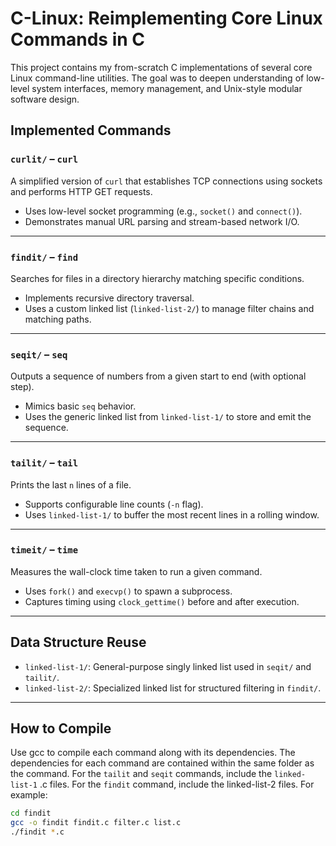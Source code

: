 # C-Linux: Reimplementing Core Linux Commands in C

This project contains my from-scratch C implementations of several core Linux command-line utilities. 
The goal was to deepen understanding of low-level system interfaces, memory management, and Unix-style modular software design.

## Implemented Commands

### `curlit/` – `curl`
A simplified version of `curl` that establishes TCP connections using sockets and performs HTTP GET requests.

- Uses low-level socket programming (e.g., `socket()` and `connect()`).
- Demonstrates manual URL parsing and stream-based network I/O.

---

### `findit/` – `find`
Searches for files in a directory hierarchy matching specific conditions.

- Implements recursive directory traversal.
- Uses a custom linked list (`linked-list-2/`) to manage filter chains and matching paths.

---

### `seqit/` – `seq`
Outputs a sequence of numbers from a given start to end (with optional step).

- Mimics basic `seq` behavior.
- Uses the generic linked list from `linked-list-1/` to store and emit the sequence.

---

### `tailit/` – `tail`
Prints the last `n` lines of a file.

- Supports configurable line counts (`-n` flag).
- Uses `linked-list-1/` to buffer the most recent lines in a rolling window.

---

### `timeit/` – `time`
Measures the wall-clock time taken to run a given command.

- Uses `fork()` and `execvp()` to spawn a subprocess.
- Captures timing using `clock_gettime()` before and after execution.

---

## Data Structure Reuse

- `linked-list-1/`: General-purpose singly linked list used in `seqit/` and `tailit/`.
- `linked-list-2/`: Specialized linked list for structured filtering in `findit/`.

---

## How to Compile

Use gcc to compile each command along with its dependencies. The dependencies for each command are contained within the same folder as
the command. For the `tailit` and `seqit` commands, include the `linked-list-1` .c files. For the `findit` command, include the linked-list-2
files. For example:

```bash
cd findit
gcc -o findit findit.c filter.c list.c
./findit *.c
```
